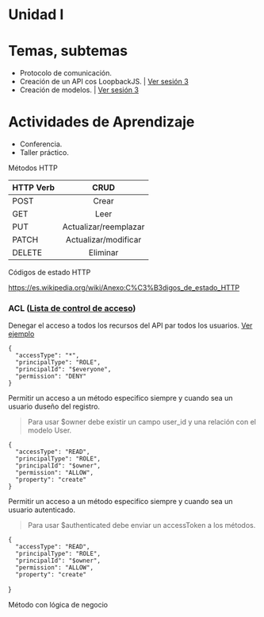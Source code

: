 # Unidad I

# Temas, subtemas

* Protocolo de comunicación.
* Creación de un API cos LoopbackJS. | [Ver sesión 3](session-3.md)
* Creación de modelos. | [Ver sesión 3](session-3.md)

# Actividades de Aprendizaje

* Conferencia.
* Taller práctico.

Métodos HTTP

| HTTP Verb     | CRUD                  |
| ------------- |:---------------------:|
| POST          | Crear                 |
| GET           | Leer                  |
| PUT           | Actualizar/reemplazar |
| PATCH         | Actualizar/modificar  |
| DELETE        | Eliminar              |

Códigos de estado HTTP

https://es.wikipedia.org/wiki/Anexo:C%C3%B3digos_de_estado_HTTP

### ACL ([Lista de control de acceso](https://es.wikipedia.org/wiki/Lista_de_control_de_acceso))

Denegar el acceso a todos los recursos del API par todos los usuarios. [Ver ejemplo](https://github.com/Informante/api/blob/master/common/models/post.json#L61)

    {
      "accessType": "*",
      "principalType": "ROLE",
      "principalId": "$everyone",
      "permission": "DENY"
    }

Permitir un acceso a un método especifico siempre y cuando sea un usuario duseño del registro.

> Para usar $owner debe existir un campo user_id y una relación con el modelo User.

    {
      "accessType": "READ",
      "principalType": "ROLE",
      "principalId": "$owner",
      "permission": "ALLOW",
      "property": "create"
    }

Permitir un acceso a un método especifico siempre y cuando sea un usuario autenticado.

> Para usar $authenticated debe enviar un accessToken a los métodos.

    {
      "accessType": "READ",
      "principalType": "ROLE",
      "principalId": "$owner",
      "permission": "ALLOW",
      "property": "create"
   }

   Método con lógica de negocio
